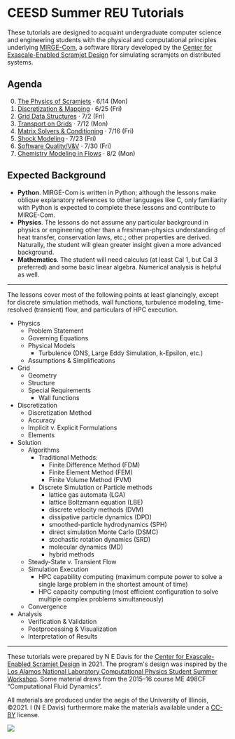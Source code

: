 # CEESD Summer REU Tutorials

These tutorials are designed to acquaint undergraduate computer science and engineering students with the physical and computational principles underlying [MIRGE-Com](https://github.com/illinois-ceesd/mirgecom), a software library developed by the [Center for Exascale-Enabled Scramjet Design](https://ceesd.illinois.edu/) for simulating scramjets on distributed systems.


##  Agenda

0. [The Physics of Scramjets](./0-physics.md) · 6/14 (Mon)
1. [Discretization & Mapping](./1-discrete.md) · 6/25 (Fri)
2. [Grid Data Structures](./2-griddata.md) · 7/2 (Fri)
3. [Transport on Grids](./3-transport.md) · 7/12 (Mon)
4. [Matrix Solvers & Conditioning](./4-solvers.md) · 7/16 (Fri)
5. [Shock Modeling](./5-shocks.md) · 7/23 (Fri)
6. [Software Quality/V&V](./6-verval.md) · 7/30 (Fri)
7. [Chemistry Modeling in Flows](./7-chemrxn.md) · 8/2 (Mon)


## Expected Background

- **Python**.  MIRGE-Com is written in Python; although the lessons make oblique explanatory references to other languages like C, only familiarity with Python is expected to complete these lessons and contribute to MIRGE-Com.
- **Physics**.  The lessons do not assume any particular background in physics or engineering other than a freshman-physics understanding of heat transfer, conservation laws, etc.; other properties are derived.  Naturally, the student will glean greater insight given a more advanced background.
- **Mathematics**.  The student will need calculus (at least Cal 1, but Cal 3 preferred) and some basic linear algebra.  Numerical analysis is helpful as well.

---

The lessons cover most of the following points at least glancingly, except for discrete simulation methods, wall functions, turbulence modeling, time-resolved (transient) flow, and particulars of HPC execution.

-   Physics
    -   Problem Statement
    -   Governing Equations
    -   Physical Models
        -   Turbulence (DNS, Large Eddy Simulation, k-Epsilon, etc.)
    -   Assumptions & Simplifications
-   Grid
    -   Geometry
    -   Structure
    -   Special Requirements
        -   Wall functions
-   Discretization
    -   Discretization Method
    -   Accuracy
    -   Implicit v. Explicit Formulations
    -   Elements
-   Solution
    -   Algorithms
        -   Traditional Methods:
            -   Finite Difference Method (FDM)
            -   Finite Element Method (FEM)
            -   Finite Volume Method (FVM)
        -   Discrete Simulation or Particle methods
            -   lattice gas automata (LGA)
            -   lattice Boltzmann equation (LBE)
            -   discrete velocity methods (DVM)
            -   dissipative particle dynamics (DPD)
            -   smoothed-particle hydrodynamics (SPH)
            -   direct simulation Monte Carlo (DSMC)
            -   stochastic rotation dynamics (SRD)
            -   molecular dynamics (MD)
            -   hybrid methods
    -   Steady-State v. Transient Flow
    -   Simulation Execution
        -   HPC capability computing (maximum compute power to solve a single large problem in the shortest amount of time)
        -   HPC capacity computing (most efficient configuration to solve multiple complex problems simultaneously)
    -   Convergence
-   Analysis
    -   Verification & Validation
    -   Postprocessing & Visualization
    -   Interpretation of Results

---

These tutorials were prepared by N E Davis for the [Center for Exascale-Enabled Scramjet Design](https://ceesd.illinois.edu/) in 2021.  The program's design was inspired by the [Los Alamos National Laboratory Computational Physics Student Summer Workshop](https://www.lanl.gov/org/padwp/adx/computational-physics/summer-workshop/index.php).  Some material draws from the 2015–16 course ME 498CF “Computational Fluid Dynamics”.

All materials are produced under the aegis of the University of Illinois, ©2021.  I (N E Davis) furthermore make the materials available under a [CC-BY](https://creativecommons.org/licenses/by/4.0/) license.

![](http://i.creativecommons.org/l/by/4.0/88x31.png)
